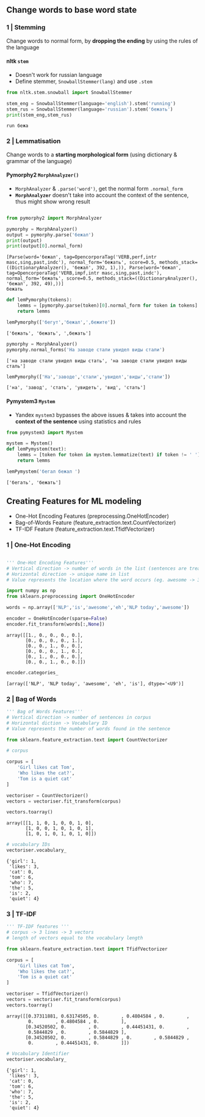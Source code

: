 ## Change words to base word state

### 1 | Stemming 

Change words to normal form, by **dropping the ending** by using the rules of the language

#### nltk `stem`

- Doesn't work for russian language
- Define stemmer, `SnowballStemmer(lang)` and use `.stem`

```python
from nltk.stem.snowball import SnowballStemmer

stem_eng = SnowballStemmer(language='english').stem('running')
stem_rus = SnowballStemmer(language='russian').stem('бежать')
print(stem_eng,stem_rus)
```

```
run бежа
```

### 2 | Lemmatisation

Change words to a **starting morphological form** (using dictionary & grammar of the language)

#### Pymorphy2 `MorphAnalyzer()`

- `MorphAnalyzer` & `.parse('word')`, get the normal form `.normal_form`
- **`MorphAnalyzer`** doesn't take into account the context of the sentence, thus might show wrong result

```python

from pymorphy2 import MorphAnalyzer

pymorphy = MorphAnalyzer()
output = pymorphy.parse('бежал')
print(output)
print(output[0].normal_form)
```

```
[Parse(word='бежал', tag=OpencorporaTag('VERB,perf,intr masc,sing,past,indc'), normal_form='бежать', score=0.5, methods_stack=((DictionaryAnalyzer(), 'бежал', 392, 1),)), Parse(word='бежал', tag=OpencorporaTag('VERB,impf,intr masc,sing,past,indc'), normal_form='бежать', score=0.5, methods_stack=((DictionaryAnalyzer(), 'бежал', 392, 49),))]
бежать
```

```python
def lemPymorphy(tokens):
    lemms = [pymorphy.parse(token)[0].normal_form for token in tokens]
    return lemms

lemPymorphy(['бегут','бежал',',бежите'])
```

```
['бежать', 'бежать', ',бежать']
```

```python
pymorphy = MorphAnalyzer()
pymorphy.normal_forms('На заводе стали увидел виды стали')
```

```
['на заводе стали увидел виды стать', 'на заводе стали увидел виды сталь']
```

```python
lemPymorphy(['На','заводе','стали','увидел','виды','стали'])
```

```
['на', 'завод', 'стать', 'увидеть', 'вид', 'стать']
```

#### Pymystem3 `Mystem`

- Yandex `mystem3` bypasses the above issues & takes into account the **context of the sentence** using statistics and rules

```python
from pymystem3 import Mystem

mystem = Mystem()
def lemPymystem(text):
    lemms = [token for token in mystem.lemmatize(text) if token != ' '][:-1]
    return lemms

lemPymystem('бегал бежал ')
```

```
['бегать', 'бежать']
```

## Creating Features for ML modeling

- One-Hot Encoding Features (preprocessing.OneHotEncoder)
- Bag-of-Words Feature (feature_extraction.text.CountVectorizer)
- TF-IDF Feature (feature_extraction.text.TfidfVectorizer)

### 1 | One-Hot Encoding

```python

''' One-Hot Encoding Features'''
# Vertical direction -> number of words in the list (sentences are treated as words eg. "NLP today") 
# Horizontal direction -> unique name in list 
# Value represents the location where the word occurs (eg. awesome -> 3rd & last string, 1 value @ its identifier location -> 3rd column (3rd in categories_))

import numpy as np
from sklearn.preprocessing import OneHotEncoder

words = np.array(['NLP','is','awesome','eh','NLP today','awesome'])

encoder = OneHotEncoder(sparse=False)
encoder.fit_transform(words[:,None])
```

```
array([[1., 0., 0., 0., 0.],
       [0., 0., 0., 0., 1.],
       [0., 0., 1., 0., 0.],
       [0., 0., 0., 1., 0.],
       [0., 1., 0., 0., 0.],
       [0., 0., 1., 0., 0.]])
```

```python
encoder.categories_
```

```
[array(['NLP', 'NLP today', 'awesome', 'eh', 'is'], dtype='<U9')]
```

### 2 | Bag of Words

```python
''' Bag of Words Features'''
# Vertical direction -> number of sentences in corpus
# Horizontal diction -> Vocabulary ID 
# Value represents the number of words found in the sentence

from sklearn.feature_extraction.text import CountVectorizer

# corpus

corpus = [
    'Girl likes cat Tom',
    'Who likes the cat?',
    'Tom is a quiet cat'
]

vectoriser = CountVectorizer()
vectors = vectoriser.fit_transform(corpus)

vectors.toarray()
```

```
array([[1, 1, 0, 1, 0, 0, 1, 0],
       [1, 0, 0, 1, 0, 1, 0, 1],
       [1, 0, 1, 0, 1, 0, 1, 0]])
```

```python
# vocabulary IDs
vectoriser.vocabulary_
```

```
{'girl': 1,
 'likes': 3,
 'cat': 0,
 'tom': 6,
 'who': 7,
 'the': 5,
 'is': 2,
 'quiet': 4}
```

### 3 | TF-IDF 

```python
''' TF-IDF features '''
# corpus -> 3 lines -> 3 vectors
# length of vectors equal to the vocabulary length

from sklearn.feature_extraction.text import TfidfVectorizer

corpus = [
    'Girl likes cat Tom',
    'Who likes the cat?',
    'Tom is a quiet cat'
]

vectoriser = TfidfVectorizer()
vectors = vectoriser.fit_transform(corpus)
vectors.toarray()
```

```
array([[0.37311881, 0.63174505, 0.        , 0.4804584 , 0.        ,
        0.        , 0.4804584 , 0.        ],
       [0.34520502, 0.        , 0.        , 0.44451431, 0.        ,
        0.5844829 , 0.        , 0.5844829 ],
       [0.34520502, 0.        , 0.5844829 , 0.        , 0.5844829 ,
        0.        , 0.44451431, 0.        ]])
```

```python
# Vocabulary Identifier
vectoriser.vocabulary_
```

```
{'girl': 1,
 'likes': 3,
 'cat': 0,
 'tom': 6,
 'who': 7,
 'the': 5,
 'is': 2,
 'quiet': 4}
```
